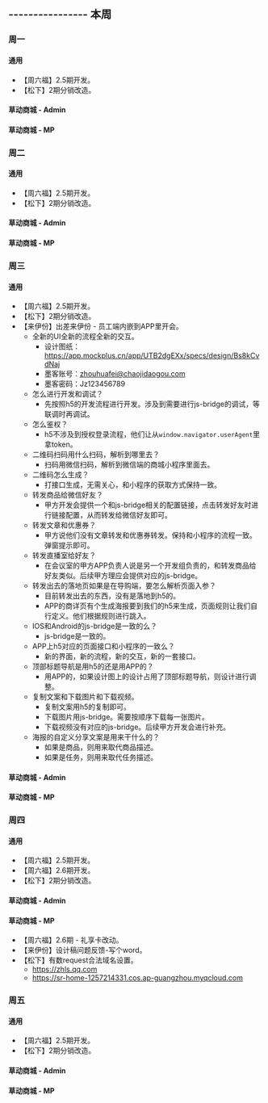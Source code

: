 ## ---------------- 本周

### 周一
#### 通用
* 【周六福】2.5期开发。
* 【松下】2期分销改造。
#### 草动商城 - Admin
#### 草动商城 - MP

### 周二
#### 通用
* 【周六福】2.5期开发。
* 【松下】2期分销改造。
#### 草动商城 - Admin
#### 草动商城 - MP

### 周三
#### 通用
* 【周六福】2.5期开发。
* 【松下】2期分销改造。
* 【来伊份】出差来伊份 - 员工端内嵌到APP里开会。
  - 全新的UI全新的流程全新的交互。
    - 设计图纸：https://app.mockplus.cn/app/UTB2dgEXx/specs/design/Bs8kCvdNaj
    - 墨客账号：zhouhuafei@chaojidaogou.com
    - 墨客密码：Jz123456789
  - 怎么进行开发和调试？
    - 先按照h5的开发流程进行开发。涉及到需要进行js-bridge的调试，等联调时再调试。
  - 怎么鉴权？
    - h5不涉及到授权登录流程，他们让从`window.navigator.userAgent`里拿token。
  - 二维码扫码用什么扫码，解析到哪里去？
    - 扫码用微信扫码，解析到微信端的商城小程序里面去。
  - 二维码怎么生成？
    - 打接口生成，无需关心，和小程序的获取方式保持一致。
  - 转发商品给微信好友？
    - 甲方开发会提供一个和js-bridge相关的配置链接，点击转发好友时进行链接配置，从而转发给微信好友即可。
  - 转发文章和优惠券？
    - 甲方说他们没有文章转发和优惠券转发。保持和小程序的流程一致。弹窗提示即可。
  - 转发直播室给好友？
    - 在会议室的甲方APP负责人说是另一个开发组负责的，和转发商品给好友类似。后续甲方理应会提供对应的js-bridge。
  - 转发出去的落地页如果是在导购端，要怎么解析页面入参？
    - 目前转发出去的东西，没有是落地到h5的。
    - APP的商详页有个生成海报要到我们的h5来生成，页面规则让我们自行定义。他们根据规则进行跳入。
  - IOS和Android的js-bridge是一致的么？
    - js-bridge是一致的。
  - APP上h5对应的页面接口和小程序的一致么？
    - 新的界面，新的流程，新的交互，新的一套接口。
  - 顶部标题导航是用h5的还是用APP的？
    - 用APP的，如果设计图上的设计占用了顶部标题导航，则设计进行调整。
  - 复制文案和下载图片和下载视频。
    - 复制文案用h5的复制即可。
    - 下载图片用js-bridge。需要按顺序下载每一张图片。
    - 下载视频没有对应的js-bridge。后续甲方开发会进行补充。
  - 海报的自定义分享文案是用来干什么的？
    - 如果是商品，则用来取代商品描述。
    - 如果是任务，则用来取代任务描述。
#### 草动商城 - Admin
#### 草动商城 - MP

### 周四
#### 通用
* 【周六福】2.5期开发。
* 【周六福】2.6期开发。
* 【松下】2期分销改造。
#### 草动商城 - Admin
#### 草动商城 - MP
* 【周六福】2.6期 - 礼享卡改动。
* 【来伊份】设计稿问题反馈-写个word。
* 【松下】有数request合法域名设置。
  - https://zhls.qq.com
  - https://sr-home-1257214331.cos.ap-guangzhou.myqcloud.com

### 周五
#### 通用
* 【周六福】2.5期开发。
* 【松下】2期分销改造。
#### 草动商城 - Admin
#### 草动商城 - MP
